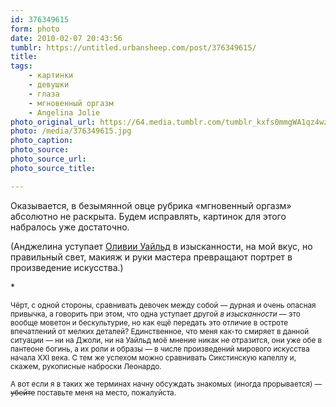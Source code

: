 ```yaml
---
id: 376349615
form: photo
date: 2010-02-07 20:43:56
tumblr: https://untitled.urbansheep.com/post/376349615/
title:
tags:
    - картинки
    - девушки
    - глаза
    - мгновенный оргазм
    - Angelina Jolie
photo_original_url: https://64.media.tumblr.com/tumblr_kxfs0mmgWA1qz4wzio1_1280.jpg
photo: /media/376349615.jpg
photo_caption: 
photo_source:
photo_source_url:
photo_source_title:

---
```


<p>Оказывается, в безымянной овце рубрика «мгновенный оргазм» абсолютно не раскрыта. Будем исправлять, картинок для этого набралось уже достаточно.</p>

<p>(Анджелина уступает <a href="http://untitled.urbansheep.ru/tagged/Olivia_Wilde">Оливии Уайльд</a> в изысканности, на мой вкус, но правильный свет, макияж и руки мастера превращают портрет в произведение искусства.)</p>

<p>*</p>

<p><small>Чёрт, с одной стороны, сравнивать девочек между собой — дурная и очень опасная привычка, а говорить при этом, что одна уступает другой <i>в изысканности</i> — это вообще моветон и бескультурие, но как ещё передать это отличие в остроте впечатлений от мелких деталей? Единственное, что меня как-то смиряет в данной ситуации — ни на Джоли, ни на Уайльд моё мнение никак не отразится, они уже обе в пантеоне богинь, а их роли и образы — в числе произведений мирового искусства начала XXI века. С тем же успехом можно сравнивать Сикстинскую капеллу и, скажем, рукописные наброски Леонардо.</small></p>

<p><small>А вот если я в таких же терминах начну обсуждать знакомых (иногда прорывается) — <strike>убейте</strike> поставьте меня на место, пожалуйста.</small></p>
